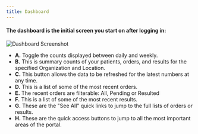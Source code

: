 ```yaml
---
title: Dashboard
---
```


#### The dashboard is the initial screen you start on after logging in:
![Dashboard Screenshot](/screenPrints/dashboard.png)
<br />


- **A.** Toggle the counts displayed between daily and weekly.
- **B.** This is summary counts of your patients, orders, and results for the specified Organization and Location.
- **C.** This button allows the data to be refreshed for the latest numbers at any time.
- **D.** This is a list of some of the most recent orders.
- **E.** The recent orders are filterable: All, Pending or Resulted
- **F.** This is a list of some of the most recent results.
- **G.** These are the "See All" quick links to jump to the full lists of orders or results.
- **H.** These are the quick access buttons to jump to all the most important areas of the portal.

